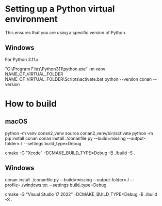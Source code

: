 
# Setting up a Python virtual environment

This ensures that you are using a specific version of Python.

## Windows

For Python 3.11.x

"C:\Program Files\Python311\python.exe" -m venv NAME_OF_VIRTUAL_FOLDER
NAME_OF_VIRTUAL_FOLDER\Scripts\activate.bat
python --version
conan --version

# How to build

## macOS
python  -m venv conan2_venv
source conan2_venv/bin/activate
python -m pip install conan
conan install ./conanfile.py --build=missing --output-folder=./ --settings build_type=Debug

cmake -G "Xcode" -DCMAKE_BUILD_TYPE=Debug -B ./build -S .

## Windows

conan install ./conanfile.py --build=missing --output-folder=./ --profile=./windows.txt --settings build_type=Debug

cmake -G "Visual Studio 17 2022" -DCMAKE_BUILD_TYPE=Debug -B ./build -S .